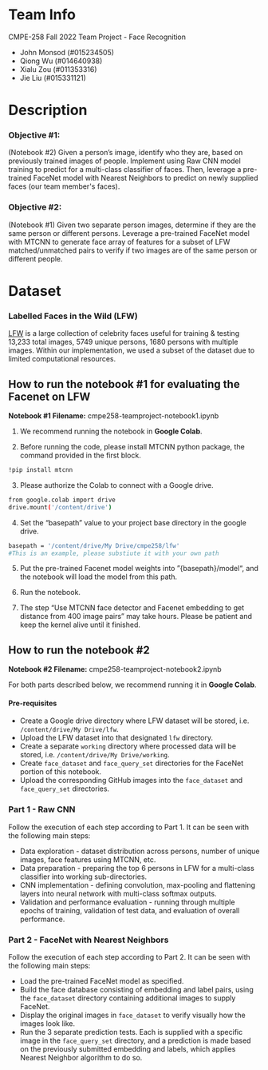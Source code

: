 # Team Info

CMPE-258 Fall 2022 Team Project - Face Recognition

* John Monsod (#015234505)
* Qiong Wu (#014640938)
* Xialu Zou (#011353316)
* Jie Liu (#015331121)

# Description

### Objective #1:
(Notebook #2)
Given a person’s image, identify who they are, based on previously trained images of people.
Implement using Raw CNN model training to predict for a multi-class classifier of faces.
Then, leverage a pre-trained FaceNet model with Nearest Neighbors to predict on newly supplied
faces (our team member's faces).

### Objective #2:
(Notebook #1)
Given two separate person images, determine if they are the same person or different persons.
Leverage a pre-trained FaceNet model with MTCNN to generate face array of features for a subset
of LFW matched/unmatched pairs to verify if two images are of the same person or different people.

# Dataset

### Labelled Faces in the Wild (LFW)

[LFW](https://www.kaggle.com/datasets/jessicali9530/lfw-dataset?datasetId=26922&sortBy=voteCount) is a large collection of celebrity faces useful for training & testing
13,233 total images, 5749 unique persons, 1680 persons with multiple images.
Within our implementation, we used a subset of the dataset due to limited
computational resources.

## How to run the notebook #1 for evaluating the Facenet on LFW

**Notebook #1 Filename:** cmpe258-teamproject-notebook1.ipynb

1. We recommend running the notebook in **Google Colab**.

2. Before running the code, please install MTCNN python package, the command provided in the first block.
```sh
!pip install mtcnn
```

3. Please authorize the Colab to connect with a Google drive.
```sh
from google.colab import drive
drive.mount('/content/drive')
```

4. Set the “basepath” value to your project base directory in the google drive.
```sh
basepath = '/content/drive/My Drive/cmpe258/lfw' 
#This is an example, please substiute it with your own path
```
5. Put the pre-trained Facenet model weights into ”{basepath}/model“, and the notebook will load the model from this path.

6. Run the notebook.

7. The step “Use MTCNN face detector and Facenet embedding to get distance from 400 image pairs” may take hours.  Please be patient and keep the kernel alive until it finished.

## How to run the notebook #2

**Notebook #2 Filename:** cmpe258-teamproject-notebook2.ipynb

For both parts described below, we recommend running it in **Google Colab**.

#### Pre-requisites
* Create a Google drive directory where LFW dataset will be stored, i.e. `/content/drive/My Drive/lfw`.
* Upload the LFW dataset into that designated `lfw` directory.
* Create a separate `working` directory where processed data will be stored, i.e. `/content/drive/My Drive/working`.
* Create `face_dataset` and `face_query_set` directories for the FaceNet portion of this notebook.
* Upload the corresponding GitHub images into the `face_dataset` and `face_query_set` directories.

### Part 1 - Raw CNN

Follow the execution of each step according to Part 1. It can be seen with the following main steps:
* Data exploration - dataset distribution across persons, number of unique images, face features using MTCNN, etc.
* Data preparation - preparing the top 6 persons in LFW for a multi-class classifier into working sub-directories.
* CNN implementation - defining convolution, max-pooling and flattening layers into neural network with multi-class softmax outputs.
* Validation and performance evaluation - running through multiple epochs of training, validation of test data, and evaluation of overall performance.

### Part 2 - FaceNet with Nearest Neighbors

Follow the execution of each step according to Part 2. It can be seen with the following main steps:
* Load the pre-trained FaceNet model as specified.
* Build the face database consisting of embedding and label pairs, using the `face_dataset` directory containing additional images to supply FaceNet.
* Display the original images in `face_dataset` to verify visually how the images look like.
* Run the 3 separate prediction tests. Each is supplied with a specific image in the `face_query_set` directory, and a prediction is made based on the previously submitted embedding and labels, which applies Nearest Neighbor algorithm to do so.
